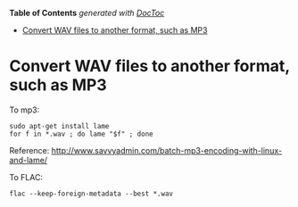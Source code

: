 <!-- START doctoc generated TOC please keep comment here to allow auto update -->
<!-- DON'T EDIT THIS SECTION, INSTEAD RE-RUN doctoc TO UPDATE -->
**Table of Contents**  *generated with [DocToc](https://github.com/thlorenz/doctoc)*

- [Convert WAV files to another format, such as MP3](#convert-wav-files-to-another-format-such-as-mp3)

<!-- END doctoc generated TOC please keep comment here to allow auto update -->

# Convert WAV files to another format, such as MP3

To mp3:
```
sudo apt-get install lame
for f in *.wav ; do lame "$f" ; done
```

Reference: http://www.savvyadmin.com/batch-mp3-encoding-with-linux-and-lame/

To FLAC:
```
flac --keep-foreign-metadata --best *.wav
```
